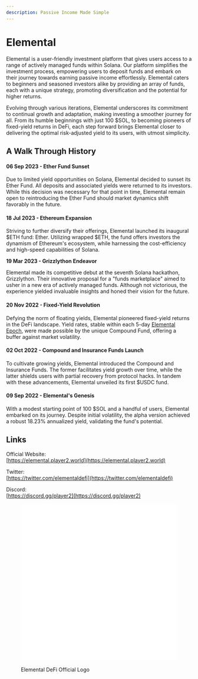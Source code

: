 ```yaml
---
description: Passive Income Made Simple
---
```


# Elemental

Elemental is a user-friendly investment platform that gives users access to a range of actively managed funds within Solana. Our platform simplifies the investment process, empowering users to deposit funds and embark on their journey towards earning passive income effortlessly. Elemental caters to beginners and seasoned investors alike by providing an array of funds, each with a unique strategy, promoting diversification and the potential for higher returns.

Evolving through various iterations, Elemental underscores its commitment to continual growth and adaptation, making investing a smoother journey for all. From its humble beginnings with just 100 $SOL, to becoming pioneers of fixed-yield returns in DeFi, each step forward brings Elemental closer to delivering the optimal risk-adjusted yield to its users, with utmost simplicity.

## A Walk Through History

#### 06 Sep 2023 - Ether Fund Sunset

Due to limited yield opportunities on Solana, Elemental decided to sunset its Ether Fund. All deposits and associated yields were returned to its investors. While this decision was necessary for that point in time, Elemental remain open to reintroducing the Ether Fund should market dynamics shift favorably in the future.

#### 18 Jul 2023 - Ethereum Expansion

Striving to further diversify their offerings, Elemental launched its inaugural $ETH fund: Ether. Utilizing wrapped $ETH, the fund offers investors the dynamism of Ethereum's ecosystem, while harnessing the cost-efficiency and high-speed capabilities of Solana.

**19 Mar 2023 - Grizzlython Endeavor**

Elemental made its competitive debut at the seventh Solana hackathon, Grizzlython. Their innovative proposal for a "funds marketplace" aimed to usher in a new era of actively managed funds. Although not victorious, the experience yielded invaluable insights and honed their vision for the future.

#### 20 Nov 2022 - Fixed-Yield Revolution

Defying the norm of floating yields, Elemental pioneered fixed-yield returns in the DeFi landscape. Yield rates, stable within each 5-day [Elemental Epoch](elemental-epoch.md), were made possible by the unique Compound Fund, offering a buffer against market volatility.

#### **02 Oct 2022 -** Compound and Insurance Funds Launch

To cultivate growing yields, Elemental introduced the Compound and Insurance Funds. The former facilitates yield growth over time, while the latter shields users with partial recovery from protocol hacks. In tandem with these advancements, Elemental unveiled its first $USDC fund.

#### 09 Sep 2022 - Elemental's Genesis

With a modest starting point of 100 $SOL and a handful of users, Elemental embarked on its journey. Despite initial volatility, the alpha version achieved a robust 18.23% annualized yield, validating the fund's potential.

## Links

Official Website:\
[https://elemental.player2.world](https://elemental.player2.world)

Twitter:\
[https://twitter.com/elementaldefi](https://twitter.com/elementaldefi)

Discord:\
[https://discord.gg/player2](https://discord.gg/player2)

<figure><img src="../../.gitbook/assets/logo_default.png" alt=""><figcaption><p>Elemental DeFi Official Logo</p></figcaption></figure>
